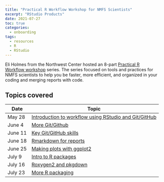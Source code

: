 ```yaml
---
title: "Practical R Workflow Workshop for NMFS Scientists"
excerpt: "RStudio Products"
date: 2021-07-27
toc: true
categories:
  - onboarding
tags:
  - resources
  - R
  - RStudio
---
```


Eli Holmes from the Northwest Center hosted an 8-part [Practical R Workflow workshop](https://rverse-tutorials.github.io/RWorkflow-NWFSC-2021/) series. The series focused on tools and practices for NMFS scientists to help you be faster, more efficient, and organized in your coding and merging reports with code.

## Topics covered

| Date  | Topic |
| ------------- | ------------- |
| May 28  | [Introduction to workflow using RStudio and Git/GitHub](https://rverse-tutorials.github.io/RWorkflow-NWFSC-2021/week1.html)  |
| June 4  | [More Git/Github](https://rverse-tutorials.github.io/RWorkflow-NWFSC-2021/week2.html)  |
| June 11  | [Key Git/GitHub skills](https://rverse-tutorials.github.io/RWorkflow-NWFSC-2021/week3.html)  |
| June 18  | [Rmarkdown for reports](https://rverse-tutorials.github.io/RWorkflow-NWFSC-2021/week4.html)  |
| June 25  | [Making plots with ggplot2](https://rverse-tutorials.github.io/RWorkflow-NWFSC-2021/week5.html)  |
| July 9  | [Intro to R packages](https://rverse-tutorials.github.io/RWorkflow-NWFSC-2021/week6.html)  |
| July 16  | [Roxygen2 and pkgdown](https://rverse-tutorials.github.io/RWorkflow-NWFSC-2021/week7.html)  |
| July 23  | [More R packaging](https://rverse-tutorials.github.io/RWorkflow-NWFSC-2021/week8.html)  |
